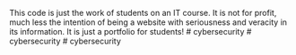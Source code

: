 This code is just the work of students on an IT course. It is not for profit, much less the intention of being a website with seriousness and veracity in its information. It is just a portfolio for students!
#   c y b e r s e c u r i t y  
 #   c y b e r s e c u r i t y  
 #   c y b e r s e c u r i t y  
 